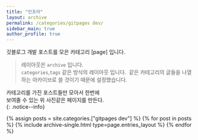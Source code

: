 ```yaml
---
title: "인프라"
layout: archive
permalink: /categories/gitpages dev/
sidebar_main: true
author_profile: true
---
```


깃블로그 개발 포스트를 모은 카테고리 [page] 입니다.    
> 레이아웃은 `archive` 입니다.  
> `categories`,`tags`  같은 방식의 레이아웃 입니다.
>  같은 카테고리의 글들을 나열하는 아카이브로 
>  쓸 것이기 때문에 설정했습니다.

카테고리를 가진 포스트들만 모아서 한번에  
보여줄 수 있는 위 사진같은 페이지를 만든다.  
{: .notice--info}

{% assign posts = site.categories.["gitpages dev"] %}
{% for post in posts %} {% include archive-single.html type=page.entries_layout %} {% endfor %}
